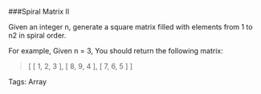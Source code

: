###Spiral Matrix II

Given an integer n, generate a square matrix filled with elements from 1 to n2 in spiral order.

For example,
Given n = 3,
You should return the following matrix: 

>[
> [ 1, 2, 3 ],
> [ 8, 9, 4 ],
> [ 7, 6, 5 ]
>]

Tags: Array
